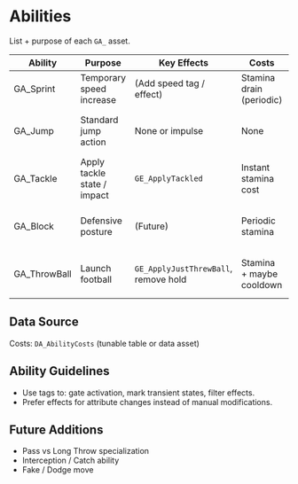 # Abilities

List + purpose of each `GA_` asset.

| Ability | Purpose | Key Effects | Costs | Notes |
|---------|---------|-------------|-------|-------|
| GA_Sprint | Temporary speed increase | (Add speed tag / effect) | Stamina drain (periodic) | Cancel on stop input |
| GA_Jump | Standard jump action | None or impulse | None | Could gate if low stamina |
| GA_Tackle | Apply tackle state / impact | `GE_ApplyTackled` | Instant stamina cost | Stops ball holder |
| GA_Block | Defensive posture | (Future) | Periodic stamina | Could reduce incoming effects |
| GA_ThrowBall | Launch football | `GE_ApplyJustThrewBall`, remove hold | Stamina + maybe cooldown | Spawns / detaches ball |

## Data Source
Costs: `DA_AbilityCosts` (tunable table or data asset)

## Ability Guidelines
- Use tags to: gate activation, mark transient states, filter effects.
- Prefer effects for attribute changes instead of manual modifications.

## Future Additions
- Pass vs Long Throw specialization
- Interception / Catch ability
- Fake / Dodge move
